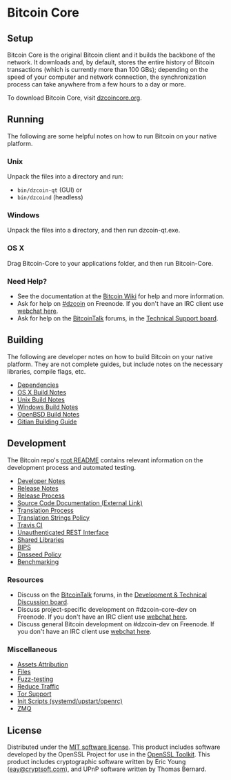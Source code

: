 Bitcoin Core
=============

Setup
---------------------
Bitcoin Core is the original Bitcoin client and it builds the backbone of the network. It downloads and, by default, stores the entire history of Bitcoin transactions (which is currently more than 100 GBs); depending on the speed of your computer and network connection, the synchronization process can take anywhere from a few hours to a day or more.

To download Bitcoin Core, visit [dzcoincore.org](https://dzcoincore.org/en/releases/).

Running
---------------------
The following are some helpful notes on how to run Bitcoin on your native platform.

### Unix

Unpack the files into a directory and run:

- `bin/dzcoin-qt` (GUI) or
- `bin/dzcoind` (headless)

### Windows

Unpack the files into a directory, and then run dzcoin-qt.exe.

### OS X

Drag Bitcoin-Core to your applications folder, and then run Bitcoin-Core.

### Need Help?

* See the documentation at the [Bitcoin Wiki](https://en.dzcoin.it/wiki/Main_Page)
for help and more information.
* Ask for help on [#dzcoin](http://webchat.freenode.net?channels=dzcoin) on Freenode. If you don't have an IRC client use [webchat here](http://webchat.freenode.net?channels=dzcoin).
* Ask for help on the [BitcoinTalk](https://dzcointalk.org/) forums, in the [Technical Support board](https://dzcointalk.org/index.php?board=4.0).

Building
---------------------
The following are developer notes on how to build Bitcoin on your native platform. They are not complete guides, but include notes on the necessary libraries, compile flags, etc.

- [Dependencies](dependencies.md)
- [OS X Build Notes](build-osx.md)
- [Unix Build Notes](build-unix.md)
- [Windows Build Notes](build-windows.md)
- [OpenBSD Build Notes](build-openbsd.md)
- [Gitian Building Guide](gitian-building.md)

Development
---------------------
The Bitcoin repo's [root README](/README.md) contains relevant information on the development process and automated testing.

- [Developer Notes](developer-notes.md)
- [Release Notes](release-notes.md)
- [Release Process](release-process.md)
- [Source Code Documentation (External Link)](https://dev.visucore.com/dzcoin/doxygen/)
- [Translation Process](translation_process.md)
- [Translation Strings Policy](translation_strings_policy.md)
- [Travis CI](travis-ci.md)
- [Unauthenticated REST Interface](REST-interface.md)
- [Shared Libraries](shared-libraries.md)
- [BIPS](bips.md)
- [Dnsseed Policy](dnsseed-policy.md)
- [Benchmarking](benchmarking.md)

### Resources
* Discuss on the [BitcoinTalk](https://dzcointalk.org/) forums, in the [Development & Technical Discussion board](https://dzcointalk.org/index.php?board=6.0).
* Discuss project-specific development on #dzcoin-core-dev on Freenode. If you don't have an IRC client use [webchat here](http://webchat.freenode.net/?channels=dzcoin-core-dev).
* Discuss general Bitcoin development on #dzcoin-dev on Freenode. If you don't have an IRC client use [webchat here](http://webchat.freenode.net/?channels=dzcoin-dev).

### Miscellaneous
- [Assets Attribution](assets-attribution.md)
- [Files](files.md)
- [Fuzz-testing](fuzzing.md)
- [Reduce Traffic](reduce-traffic.md)
- [Tor Support](tor.md)
- [Init Scripts (systemd/upstart/openrc)](init.md)
- [ZMQ](zmq.md)

License
---------------------
Distributed under the [MIT software license](/COPYING).
This product includes software developed by the OpenSSL Project for use in the [OpenSSL Toolkit](https://www.openssl.org/). This product includes
cryptographic software written by Eric Young ([eay@cryptsoft.com](mailto:eay@cryptsoft.com)), and UPnP software written by Thomas Bernard.
